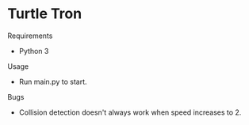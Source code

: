 # Turtle Tron

Requirements
- Python 3

Usage
- Run main.py to start.

Bugs
- Collision detection doesn't always work when speed increases to 2.
